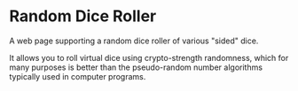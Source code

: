 # Random Dice Roller
A web page supporting a random dice roller of various "sided" dice.

It allows you to roll virtual dice using crypto-strength randomness, which for many purposes is better than the pseudo-random number algorithms typically used in computer programs.
